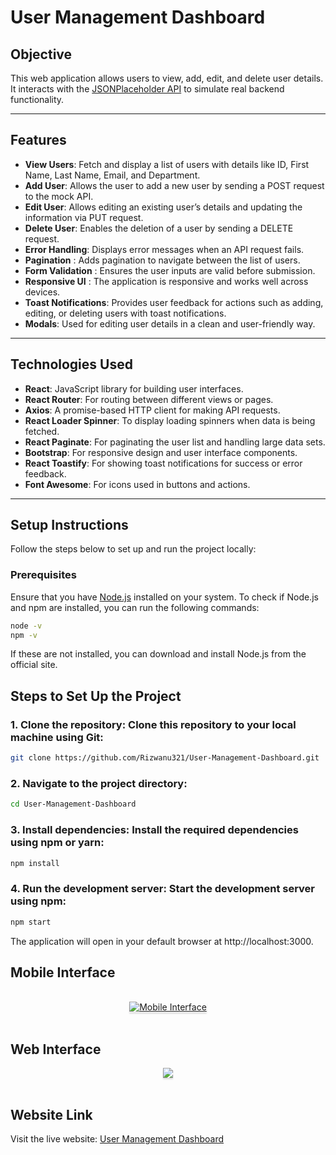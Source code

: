 # User Management Dashboard

## Objective

This web application allows users to view, add, edit, and delete user details. It interacts with the [JSONPlaceholder API](https://jsonplaceholder.typicode.com/) to simulate real backend functionality.

---

## Features

- **View Users**: Fetch and display a list of users with details like ID, First Name, Last Name, Email, and Department.
- **Add User**: Allows the user to add a new user by sending a POST request to the mock API.
- **Edit User**: Allows editing an existing user’s details and updating the information via PUT request.
- **Delete User**: Enables the deletion of a user by sending a DELETE request.
- **Error Handling**: Displays error messages when an API request fails.
- **Pagination** : Adds pagination to navigate between the list of users.
- **Form Validation** : Ensures the user inputs are valid before submission.
- **Responsive UI** : The application is responsive and works well across devices.
- **Toast Notifications**: Provides user feedback for actions such as adding, editing, or deleting users with toast notifications.
- **Modals**: Used for editing user details in a clean and user-friendly way.

---

## Technologies Used

- **React**: JavaScript library for building user interfaces.
- **React Router**: For routing between different views or pages.
- **Axios**: A promise-based HTTP client for making API requests.
- **React Loader Spinner**: To display loading spinners when data is being fetched.
- **React Paginate**: For paginating the user list and handling large data sets.
- **Bootstrap**: For responsive design and user interface components.
- **React Toastify**: For showing toast notifications for success or error feedback.
- **Font Awesome**: For icons used in buttons and actions.

---

## Setup Instructions

Follow the steps below to set up and run the project locally:

### Prerequisites

Ensure that you have [Node.js](https://nodejs.org/) installed on your system. To check if Node.js and npm are installed, you can run the following commands:

```bash
node -v
npm -v
```

If these are not installed, you can download and install Node.js from the official site.

## Steps to Set Up the Project

### 1. **Clone the repository:** Clone this repository to your local machine using Git:

```bash
git clone https://github.com/Rizwanu321/User-Management-Dashboard.git
```

### 2. **Navigate to the project directory:**

```bash
cd User-Management-Dashboard
```

### 3. **Install dependencies:** Install the required dependencies using npm or yarn:

```bash
npm install
```

### 4. **Run the development server:** Start the development server using npm:

```bash
npm start
```

The application will open in your default browser at http://localhost:3000.

## Mobile Interface

<br/>

<a href="https://res.cloudinary.com/dngzbeidb/image/upload/v1732042566/dawxfnqfyooxxvcmyeme.jpg" target="_blank">
  <div style="text-align: center;">
    <img src="https://res.cloudinary.com/dngzbeidb/image/upload/v1732042566/dawxfnqfyooxxvcmyeme.jpg" alt="Mobile Interface" style="max-width:40%;box-shadow:0 2.8px 2.2px rgba(0, 0, 0, 0.12)">
  </div>
</a>

<br/>

## Web Interface

<a href="https://res.cloudinary.com/dngzbeidb/image/upload/v1732041216/hds3iegwjjvdcbiknaev.png" target="_blank">
  <div style="text-align: center;">
    <img src="https://res.cloudinary.com/dngzbeidb/image/upload/v1732041216/hds3iegwjjvdcbiknaev.png" style="max-width:70%;box-shadow:0 2.8px 2.2px rgba(0, 0, 0, 0.12)" />
  </div>
</a>

<br/>

## Website Link

Visit the live website: [User Management Dashboard](https://user-management-dashboard-app.netlify.app/)
